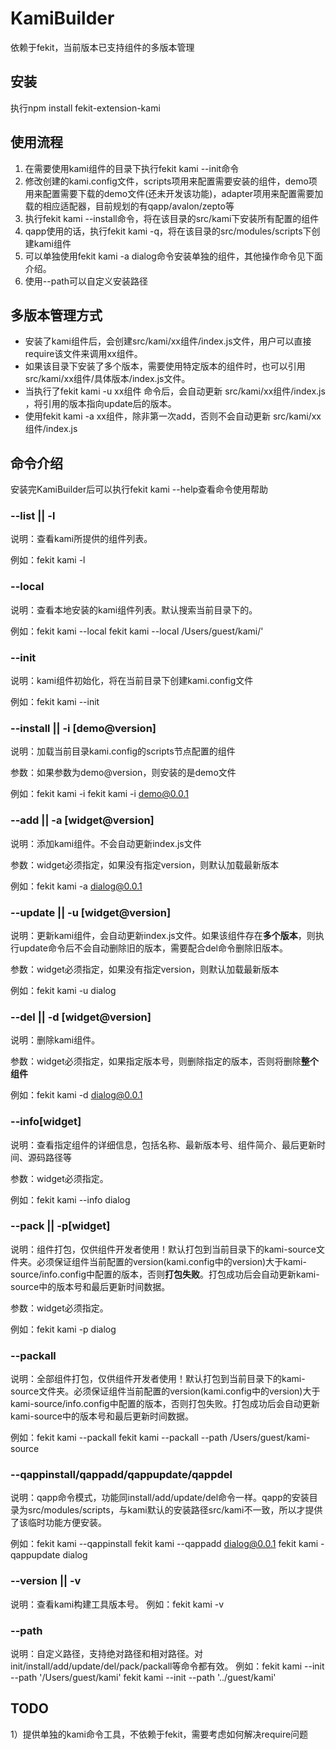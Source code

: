 KamiBuilder
=============================
依赖于fekit，当前版本已支持组件的多版本管理

## 安装
执行npm install fekit-extension-kami

## 使用流程
1. 在需要使用kami组件的目录下执行fekit kami --init命令 
2. 修改创建的kami.config文件，scripts项用来配置需要安装的组件，demo项用来配置需要下载的demo文件(还未开发该功能)，adapter项用来配置需要加载的相应适配器，目前规划的有qapp/avalon/zepto等
3. 执行fekit kami --install命令，将在该目录的src/kami下安装所有配置的组件
4. qapp使用的话，执行fekit kami -q，将在该目录的src/modules/scripts下创建kami组件
5. 可以单独使用fekit kami -a dialog命令安装单独的组件，其他操作命令见下面介绍。
6. 使用--path可以自定义安装路径

## 多版本管理方式
* 安装了kami组件后，会创建src/kami/xx组件/index.js文件，用户可以直接require该文件来调用xx组件。
* 如果该目录下安装了多个版本，需要使用特定版本的组件时，也可以引用src/kami/xx组件/具体版本/index.js文件。
* 当执行了fekit kami -u xx组件 命令后，会自动更新 src/kami/xx组件/index.js ，将引用的版本指向update后的版本。
* 使用fekit kami -a xx组件，除非第一次add，否则不会自动更新 src/kami/xx组件/index.js

## 命令介绍
安装完KamiBuilder后可以执行fekit kami --help查看命令使用帮助

### --list || -l 
说明：查看kami所提供的组件列表。

例如：fekit kami -l

### --local
说明：查看本地安装的kami组件列表。默认搜索当前目录下的。

例如：fekit kami --local   fekit kami --local /Users/guest/kami/'

### --init
说明：kami组件初始化，将在当前目录下创建kami.config文件

例如：fekit kami --init

### --install || -i [demo@version]
说明：加载当前目录kami.config的scripts节点配置的组件

参数：如果参数为demo@version，则安装的是demo文件

例如：fekit kami -i   fekit kami -i demo@0.0.1

### --add || -a [widget@version]
说明：添加kami组件。不会自动更新index.js文件

参数：widget必须指定，如果没有指定version，则默认加载最新版本

例如：fekit kami -a dialog@0.0.1

### --update || -u [widget@version]
说明：更新kami组件，会自动更新index.js文件。如果该组件存在**多个版本**，则执行update命令后不会自动删除旧的版本，需要配合del命令删除旧版本。

参数：widget必须指定，如果没有指定version，则默认加载最新版本

例如：fekit kami -u dialog

### --del || -d [widget@version]
说明：删除kami组件。

参数：widget必须指定，如果指定版本号，则删除指定的版本，否则将删除**整个组件**

例如：fekit kami -d dialog@0.0.1

### --info[widget]
说明：查看指定组件的详细信息，包括名称、最新版本号、组件简介、最后更新时间、源码路径等

参数：widget必须指定。

例如：fekit kami --info dialog

### --pack || -p[widget]
说明：组件打包，仅供组件开发者使用！默认打包到当前目录下的kami-source文件夹。必须保证组件当前配置的version(kami.config中的version)大于kami-source/info.config中配置的版本，否则**打包失败**。打包成功后会自动更新kami-source中的版本号和最后更新时间数据。

参数：widget必须指定。

例如：fekit kami -p dialog

### --packall
说明：全部组件打包，仅供组件开发者使用！默认打包到当前目录下的kami-source文件夹。必须保证组件当前配置的version(kami.config中的version)大于kami-source/info.config中配置的版本，否则打包失败。打包成功后会自动更新kami-source中的版本号和最后更新时间数据。

例如：fekit kami --packall    fekit kami --packall --path /Users/guest/kami-source

### --qappinstall/qappadd/qappupdate/qappdel
说明：qapp命令模式，功能同install/add/update/del命令一样。qapp的安装目录为src/modules/scripts，与kami默认的安装路径src/kami不一致，所以才提供了该临时功能方便安装。

例如：fekit kami --qappinstall     fekit kami --qappadd dialog@0.0.1      fekit kami -qappupdate dialog

### --version || -v
说明：查看kami构建工具版本号。
例如：fekit kami -v

### --path
说明：自定义路径，支持绝对路径和相对路径。对init/install/add/update/del/pack/packall等命令都有效。
例如：fekit kami --init --path '/Users/guest/kami'    fekit kami --init --path '../guest/kami'


## TODO
1）提供单独的kami命令工具，不依赖于fekit，需要考虑如何解决require问题